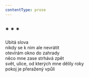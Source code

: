 ```yaml
---
contentType: prose
---
```


## \* \* \*

Ubitá slova  
nikdy se k nim ale nevrátit  
otevírám okno do zahrady  
něco mne zase strhává zpět  
svět, ulice, od kterých mne dělily roky  
pokoj je přeražený vpůli
